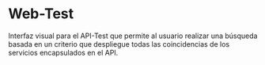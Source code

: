 # Web-Test
Interfaz visual para el API-Test  que permite al usuario realizar una búsqueda basada en un criterio que despliegue todas las coincidencias de los servicios encapsulados en el API.
